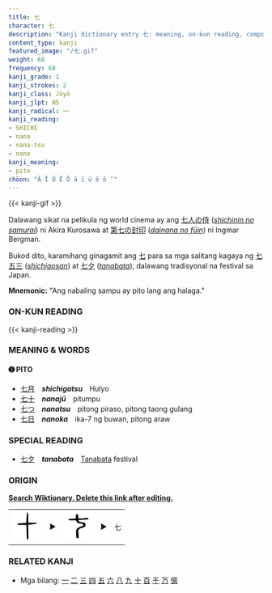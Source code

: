 ```yaml
---
title: 七
character: 七
description: "Kanji dictionary entry 七: meaning, on-kun reading, compounds, origin, related kanji"
content_type: kanji
featured_image: "/七.gif"
weight: 68
frequency: 68
kanji_grade: 1
kanji_strokes: 2
kanji_class: Jōyō
kanji_jlpt: N5
kanji_radical: 一 
kanji_reading: 
- SHICHI
- nana
- nana-tsu
- nano
kanji_meaning:
- pito
chōon: "Ā Ī Ū Ē Ō ā ī ū ē ō ’"
---
```

[//]: # (Don't edit the line below. Kanji animated GIF code is automatically generated.)
{{< kanji-gif >}}

[//]: # (Edit below this line.)

Dalawang sikat na pelikula ng world cinema ay ang [七](../七)[人](../人)[の](../../nihongo/の)[侍](../侍) (*[shichinin no samurai](https://en.wikipedia.org/wiki/Seven_Samurai)*) ni Akira Kurosawa at [第](../第)[七](../七)[の](../../nihongo/の)[封](../封)[印](../印) (*[dainana no fūin](https://en.wikipedia.org/wiki/The_Seventh_Seal)*) ni Ingmar Bergman.

Bukod dito, karamihang ginagamit ang [七](../七) para sa mga salitang kagaya ng [七](../七)[五](../五)[三](../三) (*[shichigosan](https://en.wikipedia.org/wiki/Shichi-Go-San)*) at [七](../七)[夕](../夕) (*[tanabata](https://en.wikipedia.org/wiki/Tanabata)*), dalawang tradisyonal na festival sa Japan.
 
**Mnemonic:** "Ang nabaling sampu ay pito lang ang halaga."

### ON-KUN READING

[//]: # (Don't edit the line below. ON-KUN READING code is automatically generated.)
{{< kanji-reading >}}

### MEANING & WORDS

#### ➊ **PITO**
  - [七](../七)[月](../月)　***shichigatsu***　Hulyo
  - [七](../七)[十](../十)　***nanajū***　pitumpu
  - [七つ](../七)　***nanatsu***　pitong piraso, pitong taong gulang
  - [七](../七)[日](../日)　***nanoka***　ika-7 ng buwan, pitong araw

### SPECIAL READING
  - [七](../七)[夕](../夕)　***tanabata***　[Tanabata](https://en.wikipedia.org/wiki/Tanabata) festival

### ORIGIN

**[Search Wiktionary. Delete this link after editing.](https://wiktionary.org/wiki/七)**
<table class="kanji-table"><tr><td>
<img src="60px-七-bronze-warring.svg.png">
</td><td>▶</td><td>
<img src="60px-七-bigseal.svg.png">
</td><td>▶</td>
<td class="kanji-origin">七</td>
</tr></table>

### RELATED KANJI
- Mga bilang: [一](../一) [二](../二) [三](../三) [四](../四) [五](../五) [六](../六) [八](../八) [九](../九) [十](../十) [百](../百) [千](../千) [万](../万) [億](../億)
